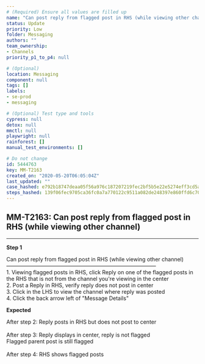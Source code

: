 ```yaml
---
# (Required) Ensure all values are filled up
name: "Can post reply from flagged post in RHS (while viewing other channel)"
status: Update
priority: Low
folder: Messaging
authors: ""
team_ownership: 
- Channels
priority_p1_to_p4: null

# (Optional)
location: Messaging
component: null
tags: []
labels: 
- se-prod
- messaging

# (Optional) Test type and tools
cypress: null
detox: null
mmctl: null
playwright: null
rainforest: []
manual_test_environments: []

# Do not change
id: 5444763
key: MM-T2163
created_on: "2020-05-20T06:05:04Z"
last_updated: ""
case_hashed: e792b18747deaa05f56a976c187207219fec2bf5b5e22e5274eff3cd5a9c2281fa735d5eb53f362d2b06513e32f4c201
steps_hashed: 139f06fec9705ca36fc0a7a770122c9511a082de248397e860ffd6c70fae3963357a9adcba7c5b099beba252435c03be
---
```


<!-- (Auto-generated) Based on frontmatter's "key" and "name" -->

## MM-T2163: Can post reply from flagged post in RHS (while viewing other channel)

---

**Step 1**

Can post reply from flagged post in RHS (while viewing other channel)\
————————————————————————————\
1\. Viewing flagged posts in RHS, click Reply on one of the flagged posts in the RHS that is not from the channel you're viewing in the center\
2\. Post a Reply in RHS, verify reply does not post in center\
3\. Click in the LHS to view the channel where reply was posted\
4\. Click the back arrow left of "Message Details"

**Expected**

After step 2: Reply posts in RHS but does not post to center\
\
After step 3: Reply displays in center, reply is not flagged\
Flagged parent post is still flagged\
\
After step 4: RHS shows flagged posts
